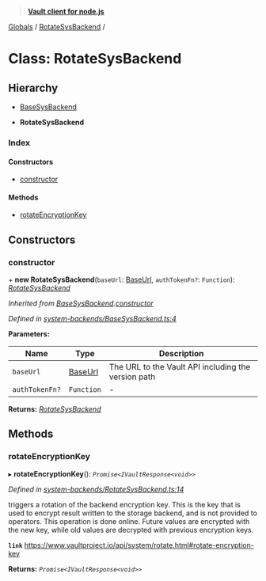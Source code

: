 > **[Vault client for node.js](../README.md)**

[Globals](../globals.md) / [RotateSysBackend](rotatesysbackend.md) /

# Class: RotateSysBackend

## Hierarchy

  * [BaseSysBackend](basesysbackend.md)

  * **RotateSysBackend**

### Index

#### Constructors

* [constructor](rotatesysbackend.md#constructor)

#### Methods

* [rotateEncryptionKey](rotatesysbackend.md#rotateencryptionkey)

## Constructors

###  constructor

\+ **new RotateSysBackend**(`baseUrl`: [BaseUrl](../globals.md#baseurl), `authTokenFn?`: `Function`): *[RotateSysBackend](rotatesysbackend.md)*

*Inherited from [BaseSysBackend](basesysbackend.md).[constructor](basesysbackend.md#constructor)*

*Defined in [system-backends/BaseSysBackend.ts:4](https://github.com/theogravity/vault-tacular/blob/c36eea1/src/system-backends/BaseSysBackend.ts#L4)*

**Parameters:**

Name | Type | Description |
------ | ------ | ------ |
`baseUrl` | [BaseUrl](../globals.md#baseurl) | The URL to the Vault API including the version path |
`authTokenFn?` | `Function` | - |

**Returns:** *[RotateSysBackend](rotatesysbackend.md)*

## Methods

###  rotateEncryptionKey

▸ **rotateEncryptionKey**(): *`Promise<IVaultResponse<void>>`*

*Defined in [system-backends/RotateSysBackend.ts:14](https://github.com/theogravity/vault-tacular/blob/c36eea1/src/system-backends/RotateSysBackend.ts#L14)*

triggers a rotation of the backend encryption key. This is the key that is used to encrypt
result written to the storage backend, and is not provided to operators. This operation is done
online. Future values are encrypted with the new key, while old values are decrypted with
previous encryption keys.

**`link`** https://www.vaultproject.io/api/system/rotate.html#rotate-encryption-key

**Returns:** *`Promise<IVaultResponse<void>>`*